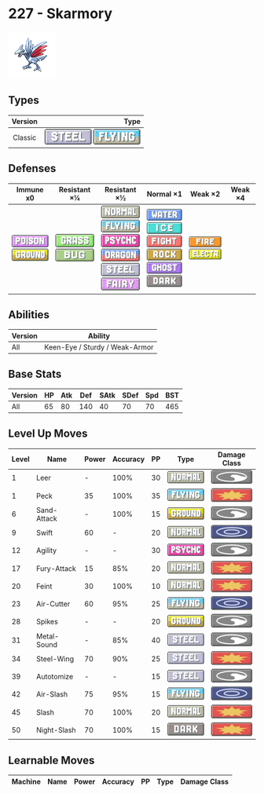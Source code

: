 # 227 - Skarmory

![skarmory](../img/pokemon/227.png)

## Types

| Version | Type                                                                |
| :-----: | ------------------------------------------------------------------: |
| Classic | ![steel](../img/types/steel.png) ![flying](../img/types/flying.png) |

## Defenses

| Immune x0                                                                 | Resistant ×¼                                                      | Resistant ×½                                                                                                                                                                                                                        | Normal ×1                                                                                                                                                                                                               | Weak ×2                                                                   | Weak ×4 |
| ------------------------------------------------------------------------- | ----------------------------------------------------------------- | ----------------------------------------------------------------------------------------------------------------------------------------------------------------------------------------------------------------------------------- | ----------------------------------------------------------------------------------------------------------------------------------------------------------------------------------------------------------------------- | ------------------------------------------------------------------------- | ------- |
| ![poison](../img/types/poison.png)<br/>![ground](../img/types/ground.png) | ![grass](../img/types/grass.png)<br/>![bug](../img/types/bug.png) | ![normal](../img/types/normal.png)<br/>![flying](../img/types/flying.png)<br/>![psychic](../img/types/psychic.png)<br/>![dragon](../img/types/dragon.png)<br/>![steel](../img/types/steel.png)<br/>![fairy](../img/types/fairy.png) | ![water](../img/types/water.png)<br/>![ice](../img/types/ice.png)<br/>![fighting](../img/types/fighting.png)<br/>![rock](../img/types/rock.png)<br/>![ghost](../img/types/ghost.png)<br/>![dark](../img/types/dark.png) | ![fire](../img/types/fire.png)<br/>![electric](../img/types/electric.png) |         |

## Abilities

| Version | Ability                        |
| ------- | ------------------------------ |
| All     | Keen-Eye / Sturdy / Weak-Armor |

## Base Stats

| Version | HP | Atk | Def | SAtk | SDef | Spd | BST |
| ------- | -- | --- | --- | ---- | ---- | --- | --- |
| All     | 65 | 80  | 140 | 40   | 70   | 70  | 465 |

## Level Up Moves

| Level | Name        | Power | Accuracy | PP | Type                                 | Damage Class                           |
| ----- | ----------- | ----- | -------- | -- | ------------------------------------ | -------------------------------------- |
| 1     | Leer        | -     | 100%     | 30 | ![normal](../img/types/normal.png)   | ![status](../img/types/status.png)     |
| 1     | Peck        | 35    | 100%     | 35 | ![flying](../img/types/flying.png)   | ![physical](../img/types/physical.png) |
| 6     | Sand-Attack | -     | 100%     | 15 | ![ground](../img/types/ground.png)   | ![status](../img/types/status.png)     |
| 9     | Swift       | 60    | -        | 20 | ![normal](../img/types/normal.png)   | ![special](../img/types/special.png)   |
| 12    | Agility     | -     | -        | 30 | ![psychic](../img/types/psychic.png) | ![status](../img/types/status.png)     |
| 17    | Fury-Attack | 15    | 85%      | 20 | ![normal](../img/types/normal.png)   | ![physical](../img/types/physical.png) |
| 20    | Feint       | 30    | 100%     | 10 | ![normal](../img/types/normal.png)   | ![physical](../img/types/physical.png) |
| 23    | Air-Cutter  | 60    | 95%      | 25 | ![flying](../img/types/flying.png)   | ![special](../img/types/special.png)   |
| 28    | Spikes      | -     | -        | 20 | ![ground](../img/types/ground.png)   | ![status](../img/types/status.png)     |
| 31    | Metal-Sound | -     | 85%      | 40 | ![steel](../img/types/steel.png)     | ![status](../img/types/status.png)     |
| 34    | Steel-Wing  | 70    | 90%      | 25 | ![steel](../img/types/steel.png)     | ![physical](../img/types/physical.png) |
| 39    | Autotomize  | -     | -        | 15 | ![steel](../img/types/steel.png)     | ![status](../img/types/status.png)     |
| 42    | Air-Slash   | 75    | 95%      | 15 | ![flying](../img/types/flying.png)   | ![special](../img/types/special.png)   |
| 45    | Slash       | 70    | 100%     | 20 | ![normal](../img/types/normal.png)   | ![physical](../img/types/physical.png) |
| 50    | Night-Slash | 70    | 100%     | 15 | ![dark](../img/types/dark.png)       | ![physical](../img/types/physical.png) |

## Learnable Moves

| Machine | Name | Power | Accuracy | PP | Type | Damage Class |
| ------- | ---- | ----- | -------- | -- | ---- | ------------ |
